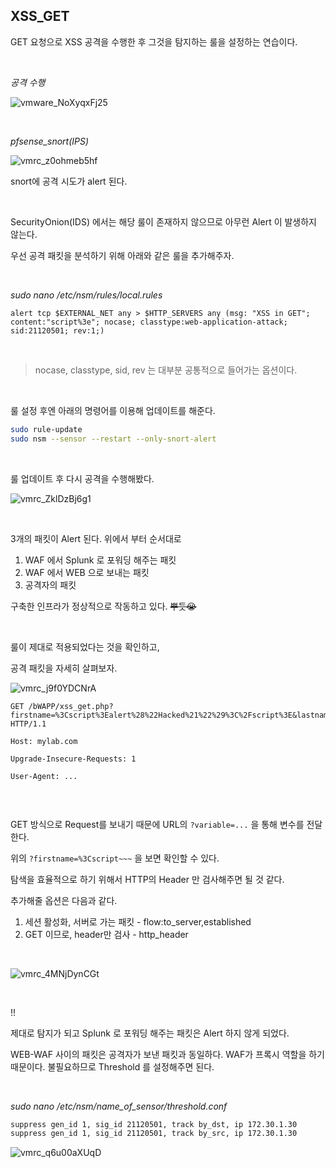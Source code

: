 ## XSS_GET

GET 요청으로 XSS 공격을 수행한 후 그것을 탐지하는 룰을 설정하는 연습이다.

<br>

_공격 수행_

![vmware_NoXyqxFj25](https://user-images.githubusercontent.com/79683414/144731162-9815c8ff-4d0b-42bc-9774-6cff4272a1e2.png)

<br>

_pfsense_snort(IPS)_

![vmrc_z0ohmeb5hf](https://user-images.githubusercontent.com/79683414/144731256-a615d199-44ce-4cb0-a92a-6062db5dfed7.png)

snort에 공격 시도가 alert 된다.



<br>

SecurityOnion(IDS) 에서는 해당 룰이 존재하지 않으므로 아무런 Alert 이 발생하지 않는다.

우선 공격 패킷을 분석하기 위해 아래와 같은 룰을 추가해주자.

<br>

_sudo nano /etc/nsm/rules/local.rules_

`alert tcp $EXTERNAL_NET any > $HTTP_SERVERS any (msg: "XSS in GET"; content:"script%3e"; nocase; classtype:web-application-attack; sid:21120501; rev:1;)`

<br>

> nocase, classtype, sid, rev 는 대부분 공통적으로 들어가는 옵션이다.

<br>

룰 설정 후엔 아래의 명령어를 이용해 업데이트를 해준다.

```bash
sudo rule-update
sudo nsm --sensor --restart --only-snort-alert
```

<br>

룰 업데이트 후 다시 공격을 수행해봤다.

![vmrc_ZklDzBj6g1](https://user-images.githubusercontent.com/79683414/144734078-2bc2c7b4-b897-437c-bb1a-4c97ab847080.png)

<br>

3개의 패킷이 Alert 된다. 위에서 부터 순서대로

1. WAF 에서 Splunk 로 포워딩 해주는 패킷
2. WAF 에서 WEB 으로 보내는 패킷
3. 공격자의 패킷

구축한 인프라가 정상적으로 작동하고 있다. ~~뿌듯😭~~

<br>

룰이 제대로 적용되었다는 것을 확인하고,

공격 패킷을 자세히 살펴보자.

![vmrc_j9f0YDCNrA](https://user-images.githubusercontent.com/79683414/144734174-8afc05b3-4aef-4175-a4e5-d4a064a83ef7.png)

```http
GET /bWAPP/xss_get.php?firstname=%3Cscript%3Ealert%28%22Hacked%21%22%29%3C%2Fscript%3E&lastname=a&form=submit HTTP/1.1

Host: mylab.com

Upgrade-Insecure-Requests: 1

User-Agent: ...


```

<br>

GET 방식으로 Request를 보내기 때문에 URL의 `?variable=...` 을 통해 변수를 전달한다.

위의 `?firstname=%3Cscript~~~` 을 보면 확인할 수 있다.

탐색을 효율적으로 하기 위해서 HTTP의 Header 만 검사해주면 될 것 같다.

추가해줄 옵션은 다음과 같다.

1. 세션 활성화, 서버로 가는 패킷 - flow:to_server,established
2. GET 이므로, header만 검사 - http_header

<br>

![vmrc_4MNjDynCGt](https://user-images.githubusercontent.com/79683414/144734975-1e2f3ff8-96c3-4b09-ad6a-45d5ec1ba517.png)

<br>

!!

제대로 탐지가 되고 Splunk 로 포워딩 해주는 패킷은 Alert 하지 않게 되었다.

WEB-WAF 사이의 패킷은  공격자가 보낸 패킷과 동일하다. WAF가 프록시 역할을 하기 때문이다. 불필요하므로 Threshold 를 설정해주면 된다.

<br>

_sudo nano /etc/nsm/name_of_sensor/threshold.conf_

```bash
suppress gen_id 1, sig_id 21120501, track by_dst, ip 172.30.1.30
suppress gen_id 1, sig_id 21120501, track by_src, ip 172.30.1.30
```

![vmrc_q6u00aXUqD](https://user-images.githubusercontent.com/79683414/144736856-252ed472-2669-429b-9358-8d2e90fbe0f0.png)